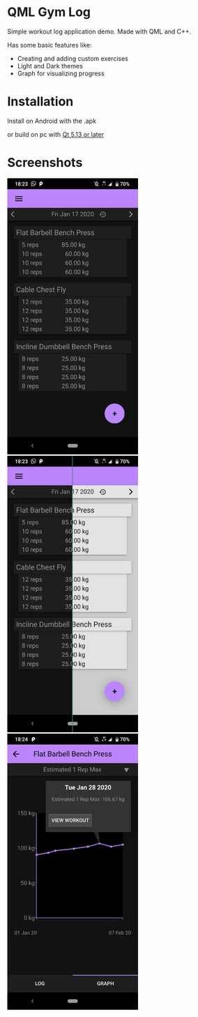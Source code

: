 # QML Gym Log

Simple workout log application demo. Made with QML and C++. 

Has some basic features like:
- Creating and adding custom exercises
- Light and Dark themes
- Graph for visualizing progress

# Installation

Install on Android with the .apk


or build on pc with [Qt 5.13 or later](https://www.qt.io/download)


# Screenshots 
<img src="/screenshots/ss_main.png" width="300"> <img src="/screenshots/ss_themes.png" width="300"><img src="/screenshots/ss_graph.png" width="300">
